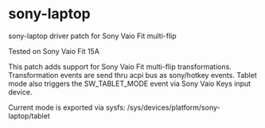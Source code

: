sony-laptop
===========

sony-laptop driver patch for Sony Vaio Fit multi-flip

Tested on Sony Vaio Fit 15A

This patch adds support for Sony Vaio Fit multi-flip transformations.
Transformation events are send thru acpi bus as sony/hotkey events.
Tablet mode also triggers the SW_TABLET_MODE event via Sony Vaio Keys input device.

Current mode is exported via sysfs:
/sys/devices/platform/sony-laptop/tablet
